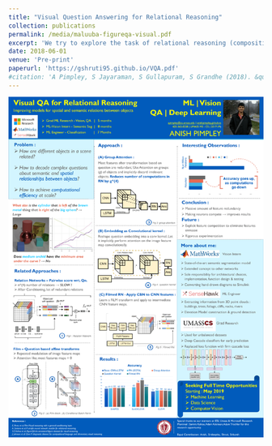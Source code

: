 ```yaml
---
title: "Visual Question Answering for Relational Reasoning"
collection: publications
permalink: /media/maluuba-figureqa-visual.pdf
excerpt: 'We try to explore the task of relational reasoning (compositionality, physical interractions) via the specific problem of question answering in the space of plots and figures using the FigureQA dataset. We build on the ideas of task specific architectures such as Relation Networks and task generic architectures like FiLM to improve the state of the art performance on the FigureQA dataset'
date: 2018-06-01
venue: 'Pre-print'
paperurl: 'https://gshruti95.github.io/VQA.pdf'
#citation: 'A Pimpley, S Jayaraman, S Gullapuram, S Grandhe (2018). &quot;Visual Question An swering for Relational Reasoning.&quot; Pre-print.'
---
```


![Poster](https://raw.githubusercontent.com/AnishPimpley/anishpimpley.github.io/master/media/poster_maluuba_resized.jpg)


